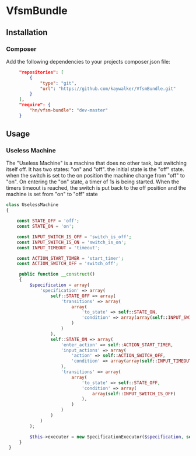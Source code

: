 VfsmBundle
==========

## Installation

### Composer
 
Add the following dependencies to your projects composer.json file:

```json
     "repositories": [
         {
             "type": "git",
             "url": "https://github.com/kaywalker/VfsmBundle.git"
         }
     ],
     "require": {
         "hn/vfsm-bundle": "dev-master"
     }
```

## Usage

### Useless Machine

The "Useless Machine" is a machine that does no other task, but switching itself off.
It has two states: "on" and "off". the initial state is the "off" state. when the switch is set to the on position the machine change from "off" to "on".
On entering the "on" state, a timer of 1s is being started. When the timers timeout is reached, the switch is put back to the off position and the machine is set from "on" to "off" state

```php
class UselessMachine
{

    const STATE_OFF = 'off';
    const STATE_ON = 'on';

    const INPUT_SWITCH_IS_OFF = 'switch_is_off';
    const INPUT_SWITCH_IS_ON = 'switch_is_on';
    const INPUT_TIMEOUT = 'timeout';

    const ACTION_START_TIMER = 'start_timer';
    const ACTION_SWITCH_OFF = 'switch_off';

     public function __construct()
     {
         $specification = array(
             'specification' => array(
                 self::STATE_OFF => array(
                     'transitions' => array(
                         array(
                             'to_state' => self::STATE_ON,
                             'condition' => array(array(self::INPUT_SWITCH_IS_ON)),
                         )
                     )
                 ),
                 self::STATE_ON => array(
                     'enter_action' => self::ACTION_START_TIMER,
                     'input_actions' => array(
                         'action' => self::ACTION_SWITCH_OFF,
                         'condition' => array(array(self::INPUT_TIMEOUT))
                     ),
                     'transitions' => array(
                         array(
                             'to_state' => self::STATE_OFF,
                             'condition' => array(
                                 array(self::INPUT_SWITCH_IS_OFF)
                             ),
                         )
                     )
                 )
             )
         );

         $this->executer = new SpecificationExecutor($specification, self::STATE_OFF);
     }
 }
